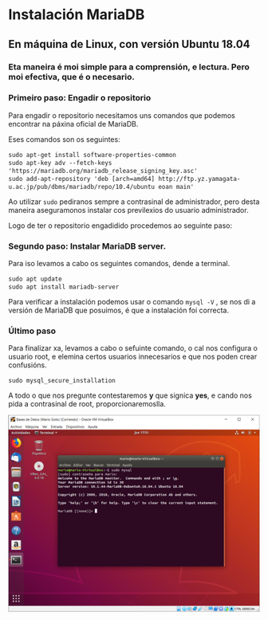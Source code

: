 # Instalación MariaDB
## En máquina de Linux, con versión Ubuntu 18.04
### Eta maneira é moi simple para a comprensión, e lectura. Pero moi efectiva, que é o necesario.

### Primeiro paso: Engadir o repositorio

Para engadir o repositorio necesitamos uns comandos que podemos encontrar na páxina oficial de MariaDB.

Eses comandos son os seguintes:

```
sudo apt-get install software-properties-common
sudo apt-key adv --fetch-keys 'https://mariadb.org/mariadb_release_signing_key.asc'
sudo add-apt-repository 'deb [arch=amd64] http://ftp.yz.yamagata-u.ac.jp/pub/dbms/mariadb/repo/10.4/ubuntu eoan main'
```

Ao utilizar ```sudo``` pediranos sempre a contrasinal de administrador, pero desta maneira aseguramonos instalar cos previlexios do usuario administrador.

Logo de ter o repositorio engadidido procedemos ao seguinte paso:

### Segundo paso: Instalar MariaDB server.

Para iso levamos a cabo os seguintes comandos, dende a terminal.

```
sudo apt update
sudo apt install mariadb-server
```

Para verificar a instalación podemos usar o comando ```mysql -V``` , se nos di a versión de MariaDB que posuimos, é que a instalación foi correcta.

### Último paso

Para finalizar xa, levamos a cabo o sefuinte comando, o cal nos configura o usuario root, e elemina certos usuarios innecesarios e que nos poden crear confusións.

```
sudo mysql_secure_installation
```

A todo o que nos pregunte contestaremos **y** que signica **yes**, e cando nos pida a contrasinal de root, proporcionaremoslla.

![funcionando](/Captura.PNG)
